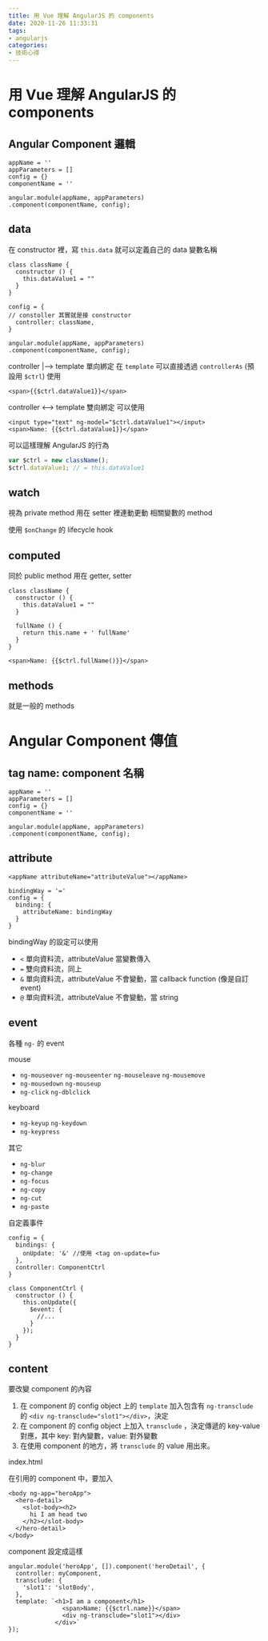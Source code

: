 ```yaml
---
title: 用 Vue 理解 AngularJS 的 components
date: 2020-11-26 11:33:31
tags:
- angularjs
categories:
- 技術心得
---
```


# 用 Vue 理解 AngularJS 的 components

## Angular Component 邏輯

```javascript=
appName = ''
appParameters = []
config = {}
componentName = ''

angular.module(appName, appParameters)
.component(componentName, config);
```

## data

在 constructor 裡，寫 `this.data` 就可以定義自己的 data 變數名稱

```javascript=
class className {
  constructor () {
    this.dataValue1 = ""
  }
}

config = {
// constoller 其實就是接 constructor
  controller: className,
}

angular.module(appName, appParameters)
.component(componentName, config);
```

controller |--> template 單向綁定
在 `template` 可以直接透過 `controllerAs` (預設用 `$ctrl`) 使用

```htmlmixed
<span>{{$ctrl.dataValue1}}</span>
```

controller <--> template 雙向綁定
可以使用

```htmlmixed
<input type="text" ng-model="$ctrl.dataValue1"></input>
<span>Name: {{$ctrl.dataValue1}}</span>
```


可以這樣理解 AngularJS 的行為

```javascript
var $ctrl = new className();
$ctrl.dataValue1; // = this.dataValue1
```

## watch

視為 private method
用在 setter 裡連動更動 相關變數的 method

使用 `$onChange` 的 lifecycle hook

## computed

同於 public method
用在 getter, setter

```javascript=
class className {
  constructor () {
    this.dataValue1 = ""
  }

  fullName () {
    return this.name + ' fullName'
  }
}
```



```htmlmixed
<span>Name: {{$ctrl.fullName()}}</span>
```

## methods

就是一般的 methods


# Angular Component 傳值

## tag name: component 名稱

```javascript=
appName = ''
appParameters = []
config = {}
componentName = ''

angular.module(appName, appParameters)
.component(componentName, config);
```

## attribute

```htmlmixed=
<appName attributeName="attributeValue"></appName>
```

```javascript=
bindingWay = '='
config = {
  binding: {
    attributeName: bindingWay
  }
}
```

bindingWay 的設定可以使用

- `<` 單向資料流，attributeValue 當變數傳入
- `=` 雙向資料流，同上
- `&` 單向資料流，attributeValue 不會變動，當 callback function (像是自訂 event)
- `@` 單向資料流，attributeValue 不會變動，當 string

## event

各種 `ng-` 的 event

mouse

- `ng-mouseover` `ng-mouseenter` `ng-mouseleave` `ng-mousemove`
- `ng-mousedown` `ng-mouseup`
- `ng-click` `ng-dblclick`

keyboard

- `ng-keyup` `ng-keydown`
- `ng-keypress`

其它

- `ng-blur`
- `ng-change`
- `ng-focus`
- `ng-copy`
- `ng-cut`
- `ng-paste`

自定義事件

```javascript=
config = {
  bindings: {
    onUpdate: '&' //使用 <tag on-update=fu>
  },
  controller: ComponentCtrl
}

class ComponentCtrl {
  constructor () {
    this.onUpdate({
	  $event: {
	    //...
	  }
    });
  }
}
```

## content

要改變 component 的內容
1. 在 component 的 config object 上的 `template` 加入包含有 `ng-transclude` 的 `<div ng-transclude="slot1"></div>`，決定
1. 在 component 的 config object 上加入 `transclude` ，決定傳遞的 key-value 對應，其中 key: 對內變數，value: 對外變數
1. 在使用 component 的地方，將 `transclude` 的 value 用出來。

index.html

在引用的 component 中，要加入

```htmlmixed=
<body ng-app="heroApp">
  <hero-detail>
    <slot-body><h2>
      hi I am head two
    </h2></slot-body>
  </hero-detail>
</body>
```

component 設定成這樣

```javascript=
angular.module('heroApp', []).component('heroDetail', {
  controller: myComponent,
  transclude: {
    'slot1': 'slotBody',
  },
  template: `<h1>I am a component</h1>
               <span>Name: {{$ctrl.name}}</span>
               <div ng-transclude="slot1"></div>
             </div>`
});
```